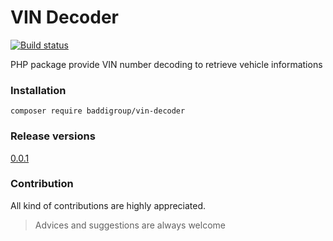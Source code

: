 # VIN Decoder
[![Build status](https://api.travis-ci.org/5baddi/vin-decoder.svg)](https://api.travis-ci.org/5baddi/vin-decoder)

PHP package provide VIN number decoding to retrieve vehicle informations 

### Installation
```
composer require baddigroup/vin-decoder
```

### Release versions
[0.0.1](https://packagist.org/packages/baddigroup/vin-decoder)

### Contribution
All kind of contributions are highly appreciated.
>Advices and suggestions are always welcome